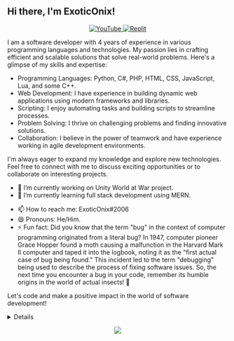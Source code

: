 ## Hi there, I'm ExoticOnix!

<p align="center">
  <a href="https://www.youtube.com/channel/UC2EqU7VjSkpWt5MGrksm9fg">
    <img src="https://img.icons8.com/color/48/000000/youtube-play.png" alt="YouTube" />
  </a>
  <a href="https://replit.com/@marksh16">
    <img src="https://img.icons8.com/color/48/000000/replit.png" alt="Replit" />
  </a>
</p>

I am a software developer with 4 years of experience in various programming languages and technologies. My passion lies in crafting efficient and scalable solutions that solve real-world problems. Here's a glimpse of my skills and expertise:

- Programming Languages: Python, C#, PHP, HTML, CSS, JavaScript, Lua, and some C++.
- Web Development: I have experience in building dynamic web applications using modern frameworks and libraries.
- Scripting: I enjoy automating tasks and building scripts to streamline processes.
- Problem Solving: I thrive on challenging problems and finding innovative solutions.
- Collaboration: I believe in the power of teamwork and have experience working in agile development environments.

I'm always eager to expand my knowledge and explore new technologies. Feel free to connect with me to discuss exciting opportunities or to collaborate on interesting projects.

- 🔭 I’m currently working on Unity World at War project.
- 🌱 I’m currently learning full stack development using MERN.
<!-- - 👯 I’m looking to collaborate on ... -->
<!-- - 🤔 I’m looking for help with ... -->
<!-- - 💬 Ask me about ... -->
- 📫 How to reach me: ExoticOnix#2006
- 😄 Pronouns: He/Him.
- ⚡ Fun fact: Did you know that the term "bug" in the context of computer programming originated from a literal bug? In 1947, computer pioneer Grace Hopper found a moth causing a malfunction in the Harvard Mark II computer and taped it into the logbook, noting it as the "first actual case of bug being found." This incident led to the term "debugging" being used to describe the process of fixing software issues. So, the next time you encounter a bug in your code, remember its humble origins in the world of actual insects! 🐛

Let's code and make a positive impact in the world of software development!


<details>
<p align="center">
  <a href="https://github.com/exoonix">
    <img src="https://github-profile-summary-cards.vercel.app/api/cards/profile-details?username=exoonix&theme=transparent" />
  </a>
  <a href="https://github.com/exoonix">
    <img src="https://github-readme-streak-stats.herokuapp.com/?user=exoonix&hide_border=true&card_width=338&theme=transparent" />
  </a>
  <a href="https://github.com/exoonix">
    <img src="http://github-profile-summary-cards.vercel.app/api/cards/stats?username=exoonix&theme=transparent" />
  </a>
  <a href="https://github.com/exoonix">
    <img src="https://github-readme-stats.vercel.app/api/top-langs/?username=exoonix&langs_count=10&exclude_repo=&hide=jupyter%20notebook,vim%20script,cmake,makefile,batchfile,emacs%20lisp,css,html&layout=default&card_width=699&hide_border=true&theme=transparent" />
  </a>
</p>
</details>

<p align="center">
  <a href="https://github.com/exoonix">
    <img src="https://komarev.com/ghpvc/?username=exoonix&color=blue&style=flat)" />
  </a>
</p>
